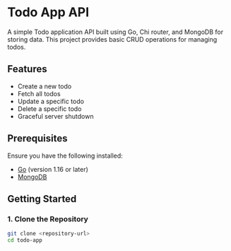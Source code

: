 # Todo App API

A simple Todo application API built using Go, Chi router, and MongoDB for storing data. This project provides basic CRUD operations for managing todos.

## Features

- Create a new todo
- Fetch all todos
- Update a specific todo
- Delete a specific todo
- Graceful server shutdown

## Prerequisites

Ensure you have the following installed:

- [Go](https://golang.org/dl/) (version 1.16 or later)
- [MongoDB](https://www.mongodb.com/try/download/community)

## Getting Started

### 1. Clone the Repository

```bash
git clone <repository-url>
cd todo-app
